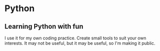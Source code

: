 # Python
## Learning Python with fun

I use it for my own coding practice. Create small tools to suit your own interests. 
It may not be useful, but it may be useful, so I'm making it public.
